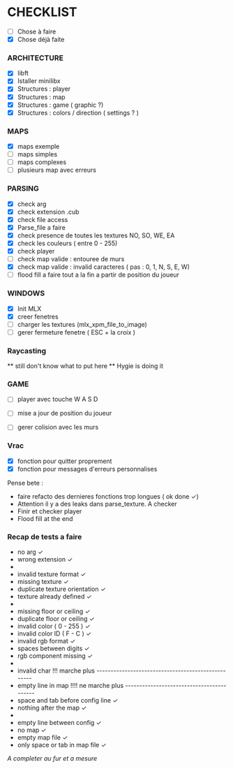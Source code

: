 # CHECKLIST

- [ ] Chose à faire
- [x] Chose déjà faite

### ARCHITECTURE
- [x] libft
- [x] Istaller minilibx
- [x] Structures : player
- [x] Structures : map
- [x] Structures : game ( graphic ?)
- [x] Structures : colors / direction ( settings ? )

### MAPS
- [x] maps exemple
- [ ] maps simples
- [ ] maps complexes
- [ ] plusieurs map avec erreurs

### PARSING

- [x] check arg
- [x] check extension .cub
- [x] check file access
- [x] Parse_file a faire
- [x] check presence de toutes les textures NO, SO, WE, EA
- [x] check les couleurs ( entre 0 - 255)
- [x] check player
- [ ] check map valide : entouree de murs
- [x] check map valide : invalid caracteres ( pas : 0, 1, N, S, E, W)
- [ ] flood fill a faire tout a la fin a partir de position du joueur 

### WINDOWS

- [x] Init MLX
- [x] creer fenetres
- [ ] charger les textures (mlx_xpm_file_to_image)
- [ ] gerer fermeture fenetre ( ESC + la croix )

### Raycasting

** still don't know what to put here ** Hygie is doing it

### GAME

- [ ] player avec touche W A S D
- [ ] mise a jour de position du joueur
- [ ] gerer colision avec les murs 


### Vrac

- [x] fonction pour quitter proprement
- [x] fonction pour messages d'erreurs personnalises

Pense bete :
- faire refacto des dernieres fonctions trop longues ( ok done ✓)
- Attention il y a des leaks dans parse_texture. A checker
- Finir et checker player
- Flood fill at the end 

### Recap de tests a faire 
- no arg ✓
- wrong extension ✓
- 
- invalid texture format ✓
- missing texture ✓
- duplicate texture orientation ✓
- texture already defined ✓
- 
- missing floor or ceiling ✓
- duplicate floor or ceiling ✓
- invalid color ( 0 - 255 ) ✓
- invalid color ID ( F - C ) ✓
- invalid rgb format ✓
- spaces between digits ✓
- rgb component missing ✓
- 
- invalid char !!! marche plus ---------------------------------------------------
- empty line in map !!!! ne marche plus ------------------------------------------
- space and tab before config line ✓
- nothing after the map ✓
- 
- empty line between config ✓
- no map ✓
- empty map file ✓
- only space or tab in map file ✓



*A completer au fur et a mesure* 
